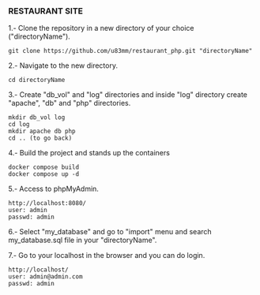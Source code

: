 ### RESTAURANT SITE
1.- Clone the repository in a new directory of your choice ("directoryName").
```
git clone https://github.com/u83mm/restaurant_php.git "directoryName"
```

2.- Navigate to the new directory.
```
cd directoryName
```
3.- Create "db_vol" and "log" directories and inside "log" directory create "apache", "db" and "php" directories.
```
mkdir db_vol log
cd log
mkdir apache db php
cd .. (to go back)
```
4.- Build the project and stands up the containers
```
docker compose build
docker compose up -d
```
5.- Access to phpMyAdmin.
```
http://localhost:8080/
user: admin
passwd: admin
```
6.- Select "my_database" and go to "import" menu and search my_database.sql file in your "directoryName".

7.- Go to your localhost in the browser and you can do login.
```
http://localhost/
user: admin@admin.com
passwd: admin
```

